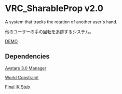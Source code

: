 # VRC_SharableProp v2.0
A system that tracks the rotation of another user's hand.

他のユーザーの手の回転を追跡するシステム。

[DEMO](https://www.youtube.com/watch?v=MvYs2pudSog)

## Dependencies
[Avatars 3.0 Manager](https://github.com/VRLabs/Avatars-3.0-Manager/releases/)

[World Constraint](https://github.com/VRLabs/World-Constraint/releases/)

[Final IK Stub](https://github.com/VRLabs/Final-IK-Stub/releases/)
